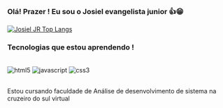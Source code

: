 
### Olá! Prazer ! Eu sou o Josiel evangelista junior  👍😁
 
[![Josiel JR Top Langs](https://github-readme-stats.vercel.app/api/top-langs/?username=JosielEjr&layout=compact)](https://github.com/anuraghazra/github-readme-stats) 


### Tecnologias que estou aprendendo ! 

<div style="display: inline_block"><br>
   <img alt="html5" src="https://img.shields.io/badge/HTML5-E34F26?style=for-the-badge&logo=html5&logoColor=white" />
   <img alt="javascript" src="https://img.shields.io/badge/JavaScript-323330?style=for-the-badge&logo=javascript&logoColor=F7DF1E" />
   <img alt="css3" src="https://img.shields.io/badge/CSS3-1572B6?style=for-the-badge&logo=css3&logoColor=white" />
</div><br>

Estou cursando faculdade de Análise de desenvolvimento de sistema na cruzeiro do sul virtual

